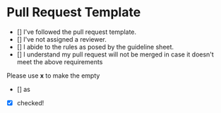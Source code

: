  # Pull Request Template
 - [] I've followed the pull request template.
 - [] I've not assigned a reviewer.
 - [] I abide to the rules as posed by the guideline sheet.
 - [] I understand my pull request will not be merged in case it doesn't meet the above requirements

Please use **x** to make the empty 
- [] as 
- [x] checked!

